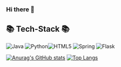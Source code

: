 ### Hi there 👋

<!--
**jinyeong-afk/jinyeong-afk** is a ✨ _special_ ✨ repository because its `README.md` (this file) appears on your GitHub profile.

Here are some ideas to get you started:

- 🔭 I’m currently working on ...
- 🌱 I’m currently learning ...
- 👯 I’m looking to collaborate on ...
- 🤔 I’m looking for help with ...
- 💬 Ask me about ...
- 📫 How to reach me: ...
- 😄 Pronouns: ...
- ⚡ Fun fact: ...
-->
📚 Tech-Stack 📚
---
<img alt="Java" src="https://img.shields.io/badge/java-%23ED8B00.svg?style=for-the-badge&logo=java&logoColor=white"/>	<img alt="Python" src="https://img.shields.io/badge/python-%2314354C.svg?style=for-the-badge&logo=python&logoColor=white"/><img alt="HTML5" src="https://img.shields.io/badge/html5-%23E34F26.svg?style=for-the-badge&logo=html5&logoColor=white"/>	<img alt="Spring" src="https://img.shields.io/badge/spring-%236DB33F.svg?style=for-the-badge&logo=spring&logoColor=white"/>	<img alt="Flask" src="https://img.shields.io/badge/flask-%23000.svg?style=for-the-badge&logo=flask&logoColor=white"/>

[![Anurag's GitHub stats](https://github-readme-stats.vercel.app/api?username=jinyeong-afk)](https://github.com/jinyeong-afk/github-readme-stats) [![Top Langs](https://github-readme-stats.vercel.app/api/top-langs/?username=jinyeong-afk&layout=compact)](https://github.com/jinyeong-afk/github-readme-stats)


